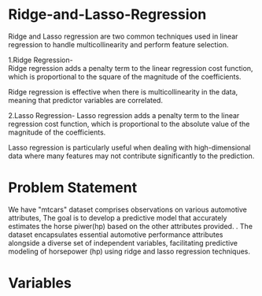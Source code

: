 # Ridge-and-Lasso-Regression
Ridge and Lasso regression are two common techniques used in linear regression to handle multicollinearity and perform feature selection.

1.Ridge Regression-  
Ridge regression adds a penalty term to the linear regression cost function, which is proportional to the square of the magnitude of the coefficients. 

Ridge regression is effective when there is multicollinearity in the data, meaning that predictor variables are correlated.

2.Lasso Regression-
Lasso regression adds a penalty term to the linear regression cost function, which is proportional to the absolute value of the magnitude of the coefficients. 

Lasso regression is particularly useful when dealing with high-dimensional data where many features may not contribute significantly to the prediction. 

# Problem Statement
We have "mtcars" dataset comprises observations on various automotive attributes, The goal is to develop a predictive model that accurately estimates the horse piwer(hp) based on the other attributes provided. . The dataset encapsulates essential automotive performance attributes alongside a diverse set of independent variables, facilitating predictive modeling of horsepower (hp) using ridge and lasso regression techniques.

# Variables



